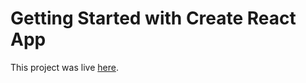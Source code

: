 # Getting Started with Create React App

This project was live [here](https://heuristic-carson-f2f16f.netlify.app/).

